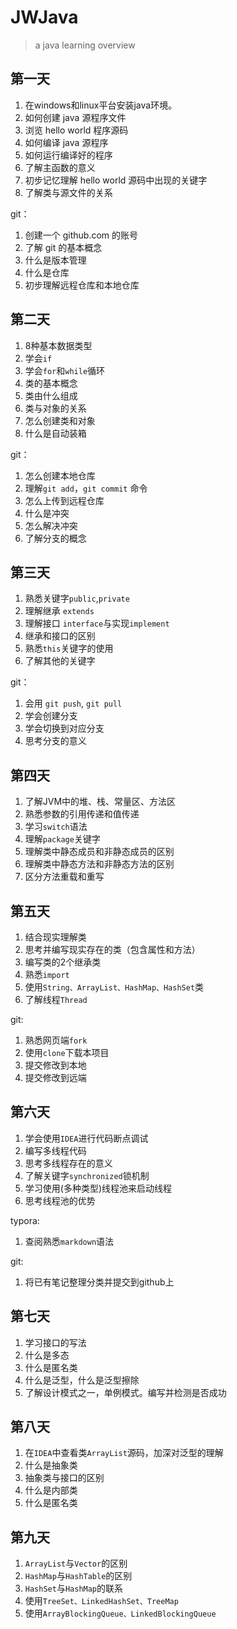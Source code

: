 # JWJava
> a java learning overview

## 第一天

1. 在windows和linux平台安装java环境。
2. 如何创建 java 源程序文件
3. 浏览 hello world 程序源码
4. 如何编译 java 源程序
5. 如何运行编译好的程序
6. 了解主函数的意义
7. 初步记忆理解 hello world 源码中出现的关键字
8. 了解类与源文件的关系

git：

1. 创建一个 github.com 的账号
2. 了解 git 的基本概念
3. 什么是版本管理
4. 什么是仓库
5. 初步理解远程仓库和本地仓库



## 第二天

1. 8种基本数据类型
2. 学会`if`
3. 学会`for`和`while`循环
4. 类的基本概念
5. 类由什么组成
6. 类与对象的关系
7. 怎么创建类和对象
8. 什么是自动装箱



git：

1. 怎么创建本地仓库
2. 理解`git add`，`git commit` 命令
3. 怎么上传到远程仓库
4. 什么是冲突
5. 怎么解决冲突
6. 了解分支的概念

## 第三天

1. 熟悉关键字`public`,`private`
2. 理解继承 `extends`
3. 理解接口 `interface`与实现`implement`
4. 继承和接口的区别
5. 熟悉`this`关键字的使用
6. 了解其他的关键字

git：

1. 会用 `git push`, `git pull`
2. 学会创建分支
3. 学会切换到对应分支
4. 思考分支的意义



## 第四天

1. 了解JVM中的堆、栈、常量区、方法区
2. 熟悉参数的引用传递和值传递
3. 学习`switch`语法
4. 理解`package`关键字
5. 理解类中静态成员和非静态成员的区别
6. 理解类中静态方法和非静态方法的区别
7. 区分方法重载和重写



## 第五天

1. 结合现实理解类
2. 思考并编写现实存在的类（包含属性和方法）
3. 编写类的2个继承类
4. 熟悉`import`
5. 使用`String、ArrayList、HashMap、HashSet`类
6. 了解线程`Thread`



git:

1. 熟悉网页端`fork`
2. 使用`clone`下载本项目
3. 提交修改到本地
4. 提交修改到远端



## 第六天

1. 学会使用`IDEA`进行代码断点调试
2. 编写多线程代码
3. 思考多线程存在的意义
4. 了解关键字`synchronized`锁机制
5. 学习使用(多种类型)线程池来启动线程
6. 思考线程池的优势



typora:

1. 查阅熟悉`markdown`语法

git:

1. 将已有笔记整理分类并提交到github上



## 第七天

1. 学习接口的写法
2. 什么是多态
3. 什么是匿名类
4. 什么是泛型，什么是泛型擦除
5. 了解设计模式之一，单例模式。编写并检测是否成功





## 第八天

1. 在`IDEA`中查看类`ArrayList`源码，加深对泛型的理解
2. 什么是抽象类
3. 抽象类与接口的区别
4. 什么是内部类
5. 什么是匿名类



## 第九天

1. `ArrayList`与`Vector`的区别
2. `HashMap`与`HashTable`的区别
3. `HashSet`与`HashMap`的联系
4. 使用`TreeSet、LinkedHashSet、TreeMap`
5. 使用`ArrayBlockingQueue、LinkedBlockingQueue`

